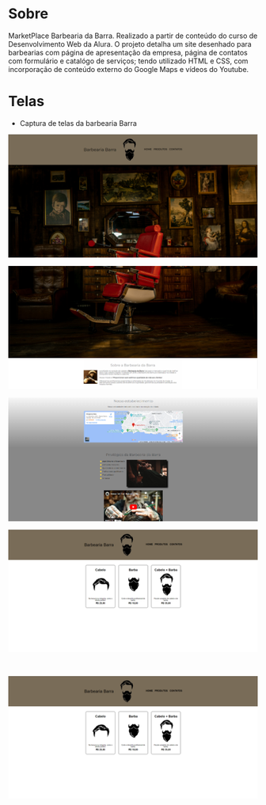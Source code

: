 # Sobre
MarketPlace Barbearia da Barra. Realizado a partir de conteúdo do curso de Desenvolvimento Web da Alura. O projeto detalha um site desenhado para barbearias com 
página de apresentação da empresa, página de contatos com formulário e catalógo de serviços; tendo utilizado HTML e CSS, com incorporação de conteúdo externo
do Google Maps e vídeos do Youtube.

# Telas

- Captura de telas da barbearia Barra

![Tela Inicial](telas/tela-1.png)
<br>

![Tela Inicial](telas/tela-2.png)
<br>

![Tela Inicial](telas/tela-3.png)
<br>

![Tela Inicial](telas/tela-4.png)

<br>

![Tela Inicial](telas/tela-5.png)

